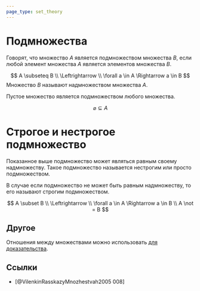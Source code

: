 ```yaml
---
page_type: set_theory
---
```


# Подмножества

Говорят, что множество $A$ является подмножеством множества $B$, если любой элемент множества $A$ является элементов множества $B$.

$$
A \subseteq B \\
\Leftrightarrow \\
\forall a \in A \Rightarrow a \in B
$$
Множество $B$ называют надмножеством множества $A$.

Пустое множество является подмножеством любого множества.

$$
\varnothing \subseteq A
$$

# Строгое и нестрогое подмножество

Показанное выше подмножество может являться равным своему надмножеству. Такое подмножество называется нестрогим или просто подмножеством.

В случае если подмножество не может быть равным надмножеству, то его называют строгим подмножеством.

$$
A \subset B \\
\Leftrightarrow \\
\forall a \in A \Rightarrow a \in B \\
A \not = B
$$
## Другое

Отношения между множествами можно использовать [для доказательства]([[20221101235817]]).

## Ссылки

* [@VilenkinRasskazyMnozhestvah2005 008]
